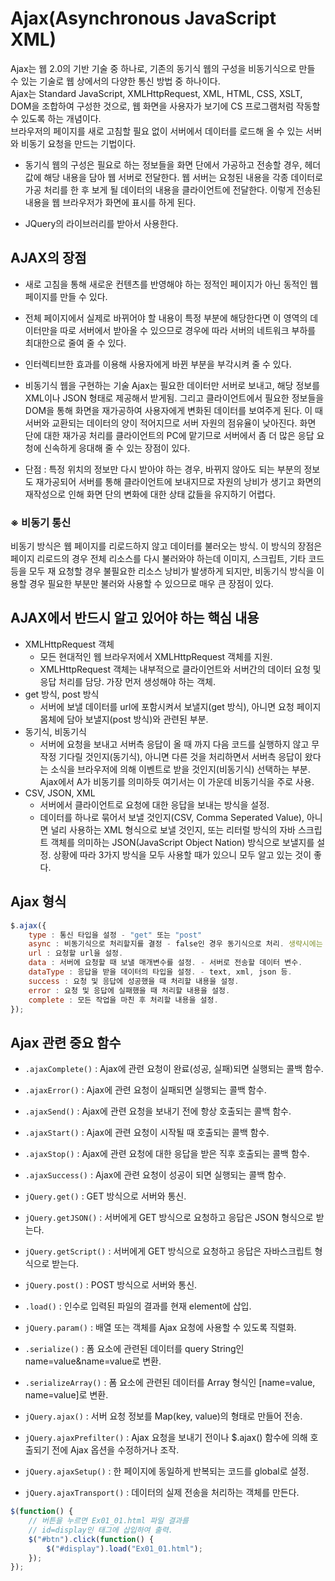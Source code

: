 # Ajax(Asynchronous JavaScript XML)

Ajax는 웹 2.0의 기반 기술 중 하나로, 기존의 동기식 웹의 구성을 비동기식으로 만들 수 있는 기술로 웹 상에서의 다양한 통신 방법 중 하나이다.  
Ajax는 Standard JavaScript, XMLHttpRequest, XML, HTML, CSS, XSLT, DOM을 조합하여 구성한 것으로, 웹 화면을 사용자가 보기에 CS 프로그램처럼 작동할 수 있도록 하는 개념이다.  
브라우저의 페이지를 새로 고침할 필요 없이 서버에서 데이터를 로드해 올 수 있는 서버와 비동기 요청을 만드는 기법이다.  

- 동기식 웹의 구성은 필요로 하는 정보들을 화면 단에서 가공하고 전송할 경우, 헤더 값에 해당 내용을 담아 웹 서버로 전달한다. 웹 서버는 요청된 내용을 각종 데이터로 가공 처리를 한 후 보게 될 데이터의 내용을 클라이언트에 전달한다. 이렇게 전송된 내용을 웹 브라우저가 화면에 표시를 하게 된다.

- JQuery의 라이브러리를 받아서 사용한다.

## AJAX의 장점
- 새로 고침을 통해 새로운 컨텐츠를 반영해야 하는 정적인 페이지가 아닌 동적인 웹 페이지를 만들 수 있다.
- 전체 페이지에서 실제로 바뀌어야 할 내용이 특정 부분에 해당한다면 이 영역의 데이터만을 따로 서버에서 받아올 수 있으므로 경우에 따라 서버의 네트워크 부하를 최대한으로 줄여 줄 수 있다.
- 인터렉티브한 효과를 이용해 사용자에게 바뀐 부분을 부각시켜 줄 수 있다.

- 비동기식 웹을 구현하는 기술 Ajax는 필요한 데이터만 서버로 보내고, 해당 정보를 XML이나 JSON 형태로 제공해서 받게됨. 그리고 클라이언트에서 필요한 정보들을 DOM을 통해 화면을 재가공하여 사용자에게 변화된 데이터를 보여주게 된다. 이 때 서버와 교환되는 데이터의 양이 적어지므로 서버 자원의 점유율이 낮아진다. 화면 단에 대한 재가공 처리를 클라이언트의 PC에 맡기므로 서버에서 좀 더 많은 응답 요청에 신속하게 응대해 줄 수 있는 장점이 있다.

- 단점 : 특정 위치의 정보만 다시 받아야 하는 경우, 바뀌지 않아도 되는 부분의 정보도 재가공되어 서버를 통해 클라이언트에 보내지므로 자원의 낭비가 생기고 화면의 재작성으로 인해 화면 단의 변화에 대한 상태 값들을 유지하기 어렵다.


### ※ 비동기 통신
비동기 방식은 웹 페이지를 리로드하지 않고 데이터를 불러오는 방식. 이 방식의 장점은 페이지 리로드의 경우 전체 리소스를 다시 불러와야 하는데 이미지, 스크립트, 기타 코드등을 모두 재 요청할 경우 불필요한 리소스 낭비가 발생하게 되지만, 비동기식 방식을 이용할 경우 필요한 부분만 불러와 사용할 수 있으므로 매우 큰 장점이 있다.


## AJAX에서 반드시 알고 있어야 하는 핵심 내용
- XMLHttpRequest 객체
	* 모든 현대적인 웹 브라우저에서 XMLHttpRequest 객체를 지원.
	* XMLHttpRequest 객체는 내부적으로 클라이언트와 서버간의 데이터 요청 및 응답 처리를 담당. 가장 먼저 생성해야 하는 객체.
- get 방식, post 방식
	* 서버에 보낼 데이터를 url에 포함시켜서 보낼지(get 방식), 아니면 요청 페이지 몸체에 담아 보낼지(post 방식)와 관련된 부분.
- 동기식, 비동기식
	* 서버에 요청을 보내고 서버측 응답이 올 때 까지 다음 코드를 실행하지 않고 무작정 기다릴 것인지(동기식), 아니면 다른 것을 처리하면서 서버측 응답이 왔다는 소식을 브라우저에 의해 이벤트로 받을 것인지(비동기식) 선택하는 부분. Ajax에서 A가 비동기를 의미하듯 여기서는 이 가운데 비동기식을 주로 사용.
- CSV, JSON, XML
	* 서버에서 클라이언트로 요청에 대한 응답을 보내는 방식을 설정.
	* 데이터를 하나로 묶어서 보낼 것인지(CSV, Comma Seperated Value), 아니면 널리 사용하는 XML 형식으로 보낼 것인지, 또는 리터럴 방식의 자바 스크립트 객체를 의미하는 JSON(JavaScript Object Nation) 방식으로 보낼지를 설정. 상황에 따라 3가지 방식을 모두 사용할 때가 있으니 모두 알고 있는 것이 좋다.


## Ajax 형식

```javascript
$.ajax({
	type : 통신 타입을 설정 - "get" 또는 "post"
	async : 비동기식으로 처리할지를 결정 - false인 경우 동기식으로 처리. 생략시에는 비동기식으로 처리(default:true). 
	url : 요청할 url을 설정.
	data : 서버에 요청할 때 보낼 매개변수를 설정. - 서버로 전송할 데이터 변수.
	dataType : 응답을 받을 데이터의 타입을 설정. - text, xml, json 등.
	success : 요청 및 응답에 성공했을 때 처리할 내용을 설정.
	error : 요청 및 응답에 실패했을 때 처리할 내용을 설정.
	complete : 모든 작업을 마친 후 처리할 내용을 설정.
});
```

## Ajax 관련 중요 함수
- `.ajaxComplete()` : Ajax에 관련 요청이 완료(성공, 실패)되면 실행되는 콜백 함수.
- `.ajaxError()` : Ajax에 관련 요청이 실패되면 실행되는 콜백 함수.
- `.ajaxSend()` : Ajax에 관련 요청을 보내기 전에 항상 호출되는 콜백 함수.
- `.ajaxStart()` : Ajax에 관련 요청이 시작될 때 호출되는 콜백 함수.
- `.ajaxStop()` : Ajax에 관련 요청에 대한 응답을 받은 직후 호출되는 콜백 함수.
- `.ajaxSuccess()` : Ajax에 관련 요청이 성공이 되면 실행되는 콜백 함수.


- `jQuery.get()` : GET 방식으로 서버와 통신.
- `jQuery.getJSON()` : 서버에게 GET 방식으로 요청하고 응답은 JSON 형식으로 받는다.
- `jQuery.getScript()` : 서버에게 GET 방식으로 요청하고 응답은 자바스크립트 형식으로 받는다.
- `jQuery.post()` : POST 방식으로 서버와 통신.
- `.load()` : 인수로 입력된 파일의 결과를 현재 element에 삽입.


- `jQuery.param()` : 배열 또는 객체를 Ajax 요청에 사용할 수 있도록 직렬화.
- `.serialize()` : 폼 요소에 관련된 데이터를 query String인 name=value&name=value로 변환.
- `.serializeArray()` : 폼 요소에 관련된 데이터를 Array 형식인 [name=value, name=value]로 변환.


- `jQuery.ajax()` : 서버 요청 정보를 Map(key, value)의 형태로 만들어 전송.
- `jQuery.ajaxPrefilter()` : Ajax 요청을 보내기 전이나 $.ajax() 함수에 의해 호출되기 전에 Ajax 옵션을 수정하거나 조작.
- `jQuery.ajaxSetup()` : 한 페이지에 동일하게 반복되는 코드를 global로 설정.
- `jQuery.ajaxTransport()` : 데이터의 실제 전송을 처리하는 객체를 만든다.


```javascript
$(function() {
	// 버튼을 누르면 Ex01_01.html 파일 결과를 
	// id=display인 태그에 삽입하여 출력.
	$("#btn").click(function() {
		$("#display").load("Ex01_01.html");
	});
});
```

